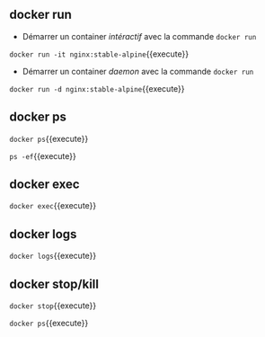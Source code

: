 
## docker run

* Démarrer un container _intéractif_ avec la commande `docker run`

`docker run -it nginx:stable-alpine`{{execute}}

* Démarrer un container _daemon_ avec la commande `docker run`

`docker run -d nginx:stable-alpine`{{execute}}

## docker ps

`docker ps`{{execute}}

`ps -ef`{{execute}}

## docker exec

`docker exec`{{execute}}

## docker logs

`docker logs`{{execute}}

## docker stop/kill

`docker stop`{{execute}}

`docker ps`{{execute}}
